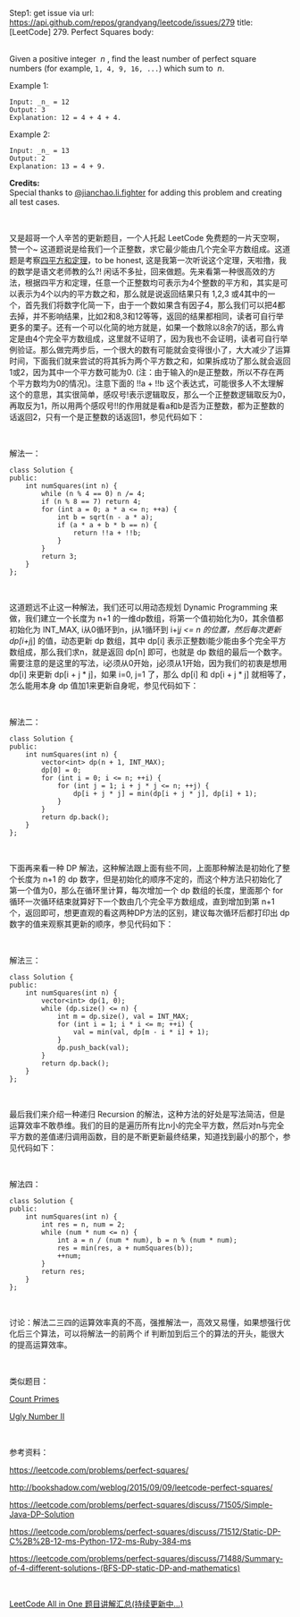 Step1: get issue via url: https://api.github.com/repos/grandyang/leetcode/issues/279 
 title:[LeetCode] 279. Perfect Squares 
 body:  
  

Given a positive integer  _n_ , find the least number of perfect square numbers (for example, `1, 4, 9, 16, ...`) which sum to  _n_.

Example 1:
    
    
    Input: _n_ = 12
    Output: 3 
    Explanation: 12 = 4 + 4 + 4.

Example 2:
    
    
    Input: _n_ = 13
    Output: 2
    Explanation: 13 = 4 + 9.

**Credits:**  
Special thanks to [@jianchao.li.fighter](https://leetcode.com/discuss/user/jianchao.li.fighter) for adding this problem and creating all test cases.

 

又是超哥一个人辛苦的更新题目，一个人托起 LeetCode 免费题的一片天空啊，赞一个~ 这道题说是给我们一个正整数，求它最少能由几个完全平方数组成。这道题是考察[四平方和定理](https://zh.wikipedia.org/wiki/%E5%9B%9B%E5%B9%B3%E6%96%B9%E5%92%8C%E5%AE%9A%E7%90%86)，to be honest, 这是我第一次听说这个定理，天啦撸，我的数学是语文老师教的么?! 闲话不多扯，回来做题。先来看第一种很高效的方法，根据四平方和定理，任意一个正整数均可表示为4个整数的平方和，其实是可以表示为4个以内的平方数之和，那么就是说返回结果只有 1,2,3 或4其中的一个，首先我们将数字化简一下，由于一个数如果含有因子4，那么我们可以把4都去掉，并不影响结果，比如2和8,3和12等等，返回的结果都相同，读者可自行举更多的栗子。还有一个可以化简的地方就是，如果一个数除以8余7的话，那么肯定是由4个完全平方数组成，这里就不证明了，因为我也不会证明，读者可自行举例验证。那么做完两步后，一个很大的数有可能就会变得很小了，大大减少了运算时间，下面我们就来尝试的将其拆为两个平方数之和，如果拆成功了那么就会返回1或2，因为其中一个平方数可能为0. (注：由于输入的n是正整数，所以不存在两个平方数均为0的情况)。注意下面的 !!a + !!b 这个表达式，可能很多人不太理解这个的意思，其实很简单，感叹号!表示逻辑取反，那么一个正整数逻辑取反为0，再取反为1，所以用两个感叹号!!的作用就是看a和b是否为正整数，都为正整数的话返回2，只有一个是正整数的话返回1，参见代码如下：

 

解法一：
    
    
    class Solution {
    public:
        int numSquares(int n) {
            while (n % 4 == 0) n /= 4;
            if (n % 8 == 7) return 4;
            for (int a = 0; a * a <= n; ++a) {
                int b = sqrt(n - a * a);
                if (a * a + b * b == n) {
                    return !!a + !!b;
                }
            }
            return 3;
        }
    };

 

这道题远不止这一种解法，我们还可以用动态规划 Dynamic Programming 来做，我们建立一个长度为 n+1 的一维dp数组，将第一个值初始化为0，其余值都初始化为 INT_MAX, i从0循环到n，j从1循环到 i+j*j <= n 的位置，然后每次更新 dp[i+j*j] 的值，动态更新 dp 数组，其中 dp[i] 表示正整数i能少能由多个完全平方数组成，那么我们求n，就是返回 dp[n] 即可，也就是 dp 数组的最后一个数字。需要注意的是这里的写法，i必须从0开始，j必须从1开始，因为我们的初衷是想用 dp[i] 来更新 dp[i + j * j]，如果 i=0, j=1 了，那么 dp[i] 和 dp[i + j * j] 就相等了，怎么能用本身 dp 值加1来更新自身呢，参见代码如下：

 

解法二：
    
    
    class Solution {
    public:
        int numSquares(int n) {
            vector<int> dp(n + 1, INT_MAX);
            dp[0] = 0;
            for (int i = 0; i <= n; ++i) {
                for (int j = 1; i + j * j <= n; ++j) {
                    dp[i + j * j] = min(dp[i + j * j], dp[i] + 1);
                }
            }
            return dp.back();
        }
    };

 

下面再来看一种 DP 解法，这种解法跟上面有些不同，上面那种解法是初始化了整个长度为 n+1 的 dp 数字，但是初始化的顺序不定的，而这个种方法只初始化了第一个值为0，那么在循环里计算，每次增加一个 dp 数组的长度，里面那个 for 循环一次循环结束就算好下一个数由几个完全平方数组成，直到增加到第 n+1 个，返回即可，想更直观的看这两种DP方法的区别，建议每次循环后都打印出 dp 数字的值来观察其更新的顺序，参见代码如下：

 

解法三：
    
    
    class Solution {
    public:
        int numSquares(int n) {
            vector<int> dp(1, 0);
            while (dp.size() <= n) {
                int m = dp.size(), val = INT_MAX;
                for (int i = 1; i * i <= m; ++i) {
                    val = min(val, dp[m - i * i] + 1);
                }
                dp.push_back(val);
            }
            return dp.back();
        }
    };

 

最后我们来介绍一种递归 Recursion 的解法，这种方法的好处是写法简洁，但是运算效率不敢恭维。我们的目的是遍历所有比n小的完全平方数，然后对n与完全平方数的差值递归调用函数，目的是不断更新最终结果，知道找到最小的那个，参见代码如下：

 

解法四：
    
    
    class Solution {
    public:
        int numSquares(int n) {
            int res = n, num = 2;
            while (num * num <= n) {
                int a = n / (num * num), b = n % (num * num);
                res = min(res, a + numSquares(b));
                ++num;
            }
            return res;
        }
    };

 

讨论：解法二三四的运算效率真的不高，强推解法一，高效又易懂，如果想强行优化后三个算法，可以将解法一的前两个 if 判断加到后三个的算法的开头，能很大的提高运算效率。

 

类似题目：

[Count Primes](http://www.cnblogs.com/grandyang/p/4462810.html)

[Ugly Number II](http://www.cnblogs.com/grandyang/p/4743837.html)

 

参考资料：

<https://leetcode.com/problems/perfect-squares/>

<http://bookshadow.com/weblog/2015/09/09/leetcode-perfect-squares/>

<https://leetcode.com/problems/perfect-squares/discuss/71505/Simple-Java-DP-Solution>

<https://leetcode.com/problems/perfect-squares/discuss/71512/Static-DP-C%2B%2B-12-ms-Python-172-ms-Ruby-384-ms>

<https://leetcode.com/problems/perfect-squares/discuss/71488/Summary-of-4-different-solutions-(BFS-DP-static-DP-and-mathematics)>

 

[LeetCode All in One 题目讲解汇总(持续更新中...)](http://www.cnblogs.com/grandyang/p/4606334.html)
